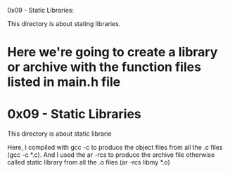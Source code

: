 0x09 - Static Libraries:

This directory is about stating libraries.

Here we're going to create a library or archive with the function files listed in main.h file
=======
# 0x09 - Static Libraries

This directory is about static librarie

Here, I compiled with gcc -c to produce the object files from all the .c files
(gcc -c *.c). And I used the ar -rcs to produce the archive file otherwise 
called static library from all the .o files (ar -rcs libmy *.o)

